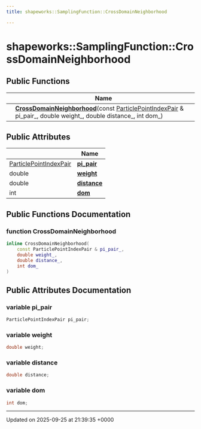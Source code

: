 ```yaml
---
title: shapeworks::SamplingFunction::CrossDomainNeighborhood

---
```


# shapeworks::SamplingFunction::CrossDomainNeighborhood





## Public Functions

|                | Name           |
| -------------- | -------------- |
| | **[CrossDomainNeighborhood](../Classes/structshapeworks_1_1SamplingFunction_1_1CrossDomainNeighborhood.md#function-crossdomainneighborhood)**(const [ParticlePointIndexPair](../Classes/structshapeworks_1_1ParticlePointIndexPair.md) & pi_pair_, double weight_, double distance_, int dom_) |

## Public Attributes

|                | Name           |
| -------------- | -------------- |
| [ParticlePointIndexPair](../Classes/structshapeworks_1_1ParticlePointIndexPair.md) | **[pi_pair](../Classes/structshapeworks_1_1SamplingFunction_1_1CrossDomainNeighborhood.md#variable-pi-pair)**  |
| double | **[weight](../Classes/structshapeworks_1_1SamplingFunction_1_1CrossDomainNeighborhood.md#variable-weight)**  |
| double | **[distance](../Classes/structshapeworks_1_1SamplingFunction_1_1CrossDomainNeighborhood.md#variable-distance)**  |
| int | **[dom](../Classes/structshapeworks_1_1SamplingFunction_1_1CrossDomainNeighborhood.md#variable-dom)**  |

## Public Functions Documentation

### function CrossDomainNeighborhood

```cpp
inline CrossDomainNeighborhood(
    const ParticlePointIndexPair & pi_pair_,
    double weight_,
    double distance_,
    int dom_
)
```


## Public Attributes Documentation

### variable pi_pair

```cpp
ParticlePointIndexPair pi_pair;
```


### variable weight

```cpp
double weight;
```


### variable distance

```cpp
double distance;
```


### variable dom

```cpp
int dom;
```


-------------------------------

Updated on 2025-09-25 at 21:39:35 +0000